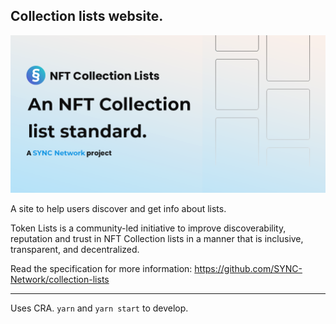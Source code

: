 ## Collection lists website.

![Token lists](https://github.com/SYNC-Network/collectionlists-org/blob/master/public/card.png?raw=true)

A site to help users discover and get info about lists.

Token Lists is a community-led initiative to improve discoverability, reputation and trust in NFT Collection lists in a manner that is inclusive, transparent, and decentralized.

Read the specification for more information: https://github.com/SYNC-Network/collection-lists

---

Uses CRA. `yarn` and `yarn start` to develop.
